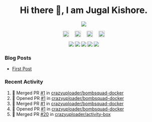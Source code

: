 <h1 align="center">Hi there 👋, I am Jugal Kishore.</h1>
<!--<p align="center"><img src="https://komarev.com/ghpvc/?username=crazyuploader" /></p>-->
<p align="center"><img src="https://readme-stats.jugalkishore.me/api?username=crazyuploader&title_color=333&text_color=777" /></p>
<p align="center">
    <a href="https://dev.to/crazyuploader" target="blank"><img align="center" src="https://cdn.jsdelivr.net/npm/simple-icons@3.0.1/icons/dev-dot-to.svg" alt="Jugal Kishore" height="20" width="20" /></a>&emsp;
    <a href="https://twitter.com/crazyjugal" target="blank"><img align="center" src="https://cdn.jsdelivr.net/npm/simple-icons@3.0.1/icons/twitter.svg" alt="kingokings" height="20" width="20" /></a>&emsp;
    <a href="https://linkedin.com/in/crazyuploader" target="blank"><img align="center" src="https://cdn.jsdelivr.net/npm/simple-icons@3.0.1/icons/linkedin.svg" alt="Jugal Kishore" height="20" width="20" /></a>&emsp;
    <a href="https://facebook.com/profile.php?id=100051213879144" target="blank"><img align="center" src="https://cdn.jsdelivr.net/npm/simple-icons@3.0.1/icons/facebook.svg" alt="Jugal Kishore" height="20" width="20" /></a>
</p>
<p align="center">
    <img src="https://badges.pufler.dev/visits/crazyuploader/crazyuploader?style=flat-square&color=black&logo=github">
    <img src="https://badges.pufler.dev/years/crazyuploader?style=flat-square&color=black&logo=github">
    <img src="https://badges.pufler.dev/repos/crazyuploader?style=flat-square&color=black&logo=github">
    <img src="https://badges.pufler.dev/gists/crazyuploader?style=flat-square&color=black&logo=github">
    <img src="https://badges.pufler.dev/commits/monthly/crazyuploader?style=flat-square&color=black&logo=github">
</p>

### Blog Posts
<!-- BLOG-POST-LIST:START -->
- [First Post](https://jugalkishore.me/posts/first-post/)
<!-- BLOG-POST-LIST:END -->

### Recent Activity

<!--START_SECTION:activity-->
1. 🎉 Merged PR [#1](https://github.com//crazyuploader/bombsquad-docker/pull/1) in [crazyuploader/bombsquad-docker](https://github.com//crazyuploader/bombsquad-docker)
2. 💪 Opened PR [#1](https://github.com//crazyuploader/bombsquad-docker/pull/1) in [crazyuploader/bombsquad-docker](https://github.com//crazyuploader/bombsquad-docker)
3. 🎉 Merged PR [#1](https://github.com//crazyuploader/bombsquad-docker/pull/1) in [crazyuploader/bombsquad-docker](https://github.com//crazyuploader/bombsquad-docker)
4. 💪 Opened PR [#1](https://github.com//crazyuploader/bombsquad-docker/pull/1) in [crazyuploader/bombsquad-docker](https://github.com//crazyuploader/bombsquad-docker)
5. 🎉 Merged PR [#20](https://github.com//crazyuploader/activity-box/pull/20) in [crazyuploader/activity-box](https://github.com//crazyuploader/activity-box)
<!--END_SECTION:activity-->

<!--<p align="center"><img src="https://quotes-github-readme.vercel.app/api?type=horizontal" /></p>-->
